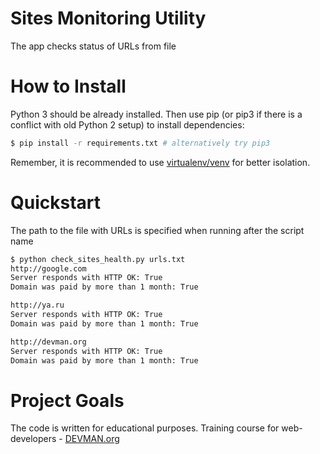 # Sites Monitoring Utility

The app checks status of URLs from file

# How to Install

Python 3 should be already installed. 
Then use pip (or pip3 if there is a conflict with old Python 2 setup) to install dependencies:

```bash
$ pip install -r requirements.txt # alternatively try pip3
```

Remember, it is recommended to use [virtualenv/venv](https://devman.org/encyclopedia/pip/pip_virtualenv/) for better isolation.

# Quickstart

The path to the file with URLs is specified when running after the script name
```bash
$ python check_sites_health.py urls.txt
http://google.com
Server responds with HTTP OK: True
Domain was paid by more than 1 month: True

http://ya.ru
Server responds with HTTP OK: True
Domain was paid by more than 1 month: True

http://devman.org
Server responds with HTTP OK: True
Domain was paid by more than 1 month: True
```

# Project Goals

The code is written for educational purposes. Training course for web-developers - [DEVMAN.org](https://devman.org)
